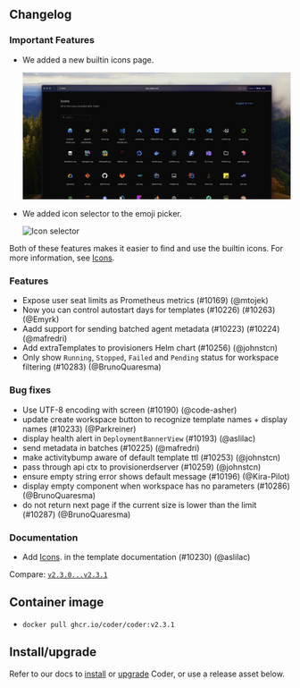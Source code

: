 ## Changelog

### Important Features

- We added a new builtin icons page.

  <img src="../images/icons-gallery.png" alt="Builtin icons page" width="600" />

- We added icon selector to the emoji picker.

  <img src="https://user-images.githubusercontent.com/418348/273346591-53837fd8-f3ce-4a71-b73e-bda9a62bb7c3.png" alt="Icon selector" width="300" />

Both of these features makes it easier to find and use the builtin icons. For more information, see [Icons](https://coder.com/docs/v2/latest/templates/icons).

### Features

- Expose user seat limits as Prometheus metrics (#10169) (@mtojek)
- Now you can control autostart days for templates (#10226) (#10263) (@Emyrk)
- Aadd support for sending batched agent metadata (#10223) (#10224) (@mafredri)
- Add extraTemplates to provisioners Helm chart (#10256) (@johnstcn)
- Only show `Running`, `Stopped`, `Failed` and `Pending` status for workspace filtering (#10283) (@BrunoQuaresma)

### Bug fixes

- Use UTF-8 encoding with screen (#10190) (@code-asher)
- update create workspace button to recognize template names + display names (#10233) (@Parkreiner)
- display health alert in `DeploymentBannerView` (#10193) (@aslilac)
- send metadata in batches (#10225) (@mafredri)
- make activitybump aware of default template ttl (#10253) (@johnstcn)
- pass through api ctx to provisionerdserver (#10259) (@johnstcn)
- ensure empty string error shows default message (#10196) (@Kira-Pilot)
- display empty component when workspace has no parameters (#10286) (@BrunoQuaresma)
- do not return next page if the current size is lower than the limit (#10287) (@BrunoQuaresma)

### Documentation

- Add [Icons](https://coder.com/docs/v2/latest/templates/icons).
  in the template documentation (#10230) (@aslilac)

Compare: [`v2.3.0...v2.3.1`](https://github.com/coder/coder/compare/v2.3.0...v2.3.1)

## Container image

- `docker pull ghcr.io/coder/coder:v2.3.1`

## Install/upgrade

Refer to our docs to [install](https://coder.com/docs/v2/latest/install) or [upgrade](https://coder.com/docs/v2/latest/admin/upgrade) Coder, or use a release asset below.
